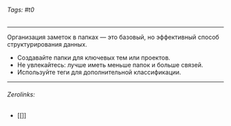 ###### Tags:  #t0
___
Организация заметок в папках — это базовый, но эффективный способ структурирования данных.

- Создавайте папки для ключевых тем или проектов.
- Не увлекайтесь: лучше иметь меньше папок и больше связей.
- Используйте теги для дополнительной классификации.
___
###### Zerolinks: 
- [[]]